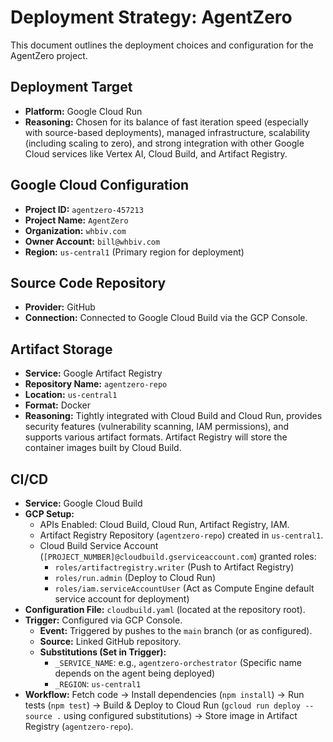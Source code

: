 # Deployment Strategy: AgentZero

This document outlines the deployment choices and configuration for the AgentZero project.

## Deployment Target

- **Platform:** Google Cloud Run
- **Reasoning:** Chosen for its balance of fast iteration speed (especially with source-based deployments), managed infrastructure, scalability (including scaling to zero), and strong integration with other Google Cloud services like Vertex AI, Cloud Build, and Artifact Registry.

## Google Cloud Configuration

- **Project ID:** `agentzero-457213`
- **Project Name:** `AgentZero`
- **Organization:** `whbiv.com`
- **Owner Account:** `bill@whbiv.com`
- **Region:** `us-central1` (Primary region for deployment)

## Source Code Repository

- **Provider:** GitHub
- **Connection:** Connected to Google Cloud Build via the GCP Console.

## Artifact Storage

- **Service:** Google Artifact Registry
- **Repository Name:** `agentzero-repo`
- **Location:** `us-central1`
- **Format:** Docker
- **Reasoning:** Tightly integrated with Cloud Build and Cloud Run, provides security features (vulnerability scanning, IAM permissions), and supports various artifact formats. Artifact Registry will store the container images built by Cloud Build.

## CI/CD

- **Service:** Google Cloud Build
- **GCP Setup:**
    - APIs Enabled: Cloud Build, Cloud Run, Artifact Registry, IAM.
    - Artifact Registry Repository (`agentzero-repo`) created in `us-central1`.
    - Cloud Build Service Account (`[PROJECT_NUMBER]@cloudbuild.gserviceaccount.com`) granted roles:
        - `roles/artifactregistry.writer` (Push to Artifact Registry)
        - `roles/run.admin` (Deploy to Cloud Run)
        - `roles/iam.serviceAccountUser` (Act as Compute Engine default service account for deployment)
- **Configuration File:** `cloudbuild.yaml` (located at the repository root).
- **Trigger:** Configured via GCP Console.
    - **Event:** Triggered by pushes to the `main` branch (or as configured).
    - **Source:** Linked GitHub repository.
    - **Substitutions (Set in Trigger):**
        - `_SERVICE_NAME`: e.g., `agentzero-orchestrator` (Specific name depends on the agent being deployed)
        - `_REGION`: `us-central1`
- **Workflow:** Fetch code -> Install dependencies (`npm install`) -> Run tests (`npm test`) -> Build & Deploy to Cloud Run (`gcloud run deploy --source .` using configured substitutions) -> Store image in Artifact Registry (`agentzero-repo`). 